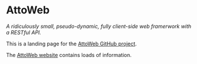 # AttoWeb
_A ridiculously small, pseudo-dynamic, fully client-side web framerwork with a RESTful API._

This is a landing page for the [AttoWeb GitHub project](https://github.com/AttoWeb).

The [AttoWeb website](http://attoweb.org) contains loads of information.
